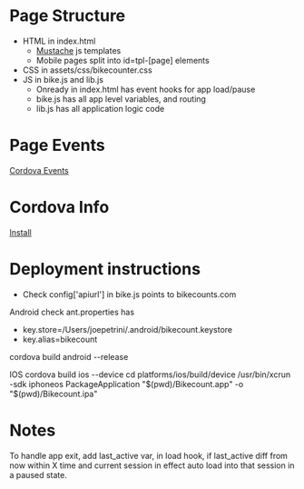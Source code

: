 # Page Structure
* HTML in index.html
    * [Mustache](https://github.com/janl/mustache.js) js templates
    * Mobile pages split into id=tpl-[page] elements
* CSS in assets/css/bikecounter.css
* JS in bike.js and lib.js
    * Onready in index.html has event hooks for app load/pause
    * bike.js has all app level variables, and routing
    * lib.js has all application logic code

# Page Events
[Cordova Events](http://docs.phonegap.com/en/4.0.0/cordova_events_events.md.html)


# Cordova Info
[Install](http://cordova.apache.org/docs/en/4.0.0/guide_cli_index.md.html)

# Deployment instructions
* Check config['apiurl'] in bike.js points to bikecounts.com

Android
check ant.properties has
 - key.store=/Users/joepetrini/.android/bikecount.keystore
 - key.alias=bikecount

cordova build android --release


IOS
cordova build ios --device
cd platforms/ios/build/device
/usr/bin/xcrun -sdk iphoneos PackageApplication "$(pwd)/Bikecount.app" -o "$(pwd)/Bikecount.ipa"

# Notes
To handle app exit, add last_active var, in load hook, if last_active diff from now
within X time and current session in effect auto load into that session in a paused state.
